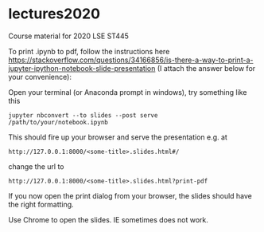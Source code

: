 # lectures2020
Course material for 2020 LSE ST445 

To print .ipynb to pdf, follow the instructions here https://stackoverflow.com/questions/34166856/is-there-a-way-to-print-a-jupyter-ipython-notebook-slide-presentation (I attach the answer below for your convenience):

Open your terminal (or Anaconda prompt in windows), try something like this
```
jupyter nbconvert --to slides --post serve /path/to/your/notebook.ipynb
```
This should fire up your browser and serve the presentation e.g. at
```
http://127.0.0.1:8000/<some-title>.slides.html#/
```
change the url to
```
http://127.0.0.1:8000/<some-title>.slides.html?print-pdf
```
If you now open the print dialog from your browser, the slides should have the right formatting. 

Use Chrome to open the slides. IE sometimes does not work.
